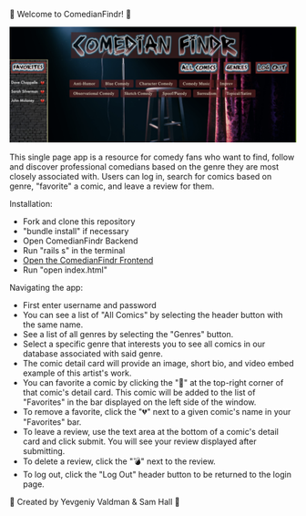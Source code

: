 
🎤 Welcome to ComedianFindr! 🎤

![alt text](images/genrepage.png)

This single page app is a resource for comedy fans who want to find, follow and discover
professional comedians based on the genre they are most closely associated with. Users can 
log in, search for comics based on genre, "favorite" a comic, and leave a review for them.

Installation:
- Fork and clone this repository
- "bundle install" if necessary 
- Open ComedianFindr Backend
- Run "rails s" in the terminal 
- [Open the ComedianFindr Frontend](https://github.com/evaldman/ComedianFindrFrontEnd)
- Run "open index.html" 

Navigating the app:
- First enter username and password
- You can see a list of "All Comics" by selecting the header button with the same name.
- See a list of all genres by selecting the "Genres" button.
- Select a specific genre that interests you to see all comics in our database associated with
  said genre.
- The comic detail card will provide an image, short bio, and video embed example of this 
  artist's work.
- You can favorite a comic by clicking the "🖤" at the top-right corner of that comic's detail 
  card. This comic will be added to the list of "Favorites" in the bar displayed on the left
  side of the window.
- To remove a favorite, click the "💔" next to a given comic's name in your "Favorites" bar.
- To leave a review, use the text area at the bottom of a comic's detail card and click submit.
  You will see your review displayed after submitting.
- To delete a review, click the "💣" next to the review.
- To log out, click the "Log Out" header button to be returned to the login page.

🎤 Created by Yevgeniy Valdman & Sam Hall 🎤